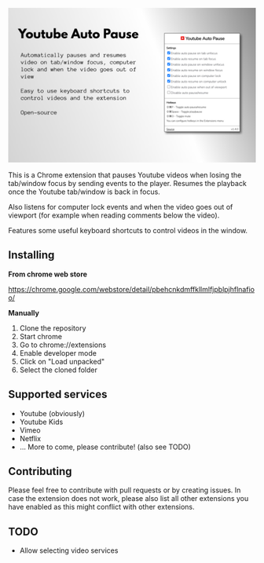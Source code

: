 ![Youtube Auto Pause](yt_auto_pause.png)

This is a Chrome extension that pauses Youtube videos when losing the tab/window focus by
sending events to the player. Resumes the playback once the Youtube tab/window is back in focus.

Also listens for computer lock events and when the video goes out of viewport
(for example when reading comments below the video).

Features some useful keyboard shortcuts to control videos in the window.

## Installing

**From chrome web store**

https://chrome.google.com/webstore/detail/pbehcnkdmffkllmlfjpblpjhflnafioo/

**Manually**

1. Clone the repository
2. Start chrome
3. Go to chrome://extensions
4. Enable developer mode
5. Click on "Load unpacked"
6. Select the cloned folder

## Supported services

* Youtube (obviously)
* Youtube Kids
* Vimeo
* Netflix
* ... More to come, please contribute! (also see TODO)

## Contributing

Please feel free to contribute with pull requests or by creating issues. In case
the extension does not work, please also list all other extensions you have
enabled as this might conflict with other extensions.

## TODO

* Allow selecting video services
